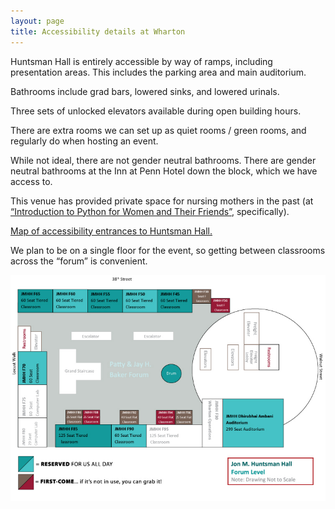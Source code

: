 ```yaml
---
layout: page
title: Accessibility details at Wharton
---
```


Huntsman Hall is entirely accessible by way of ramps, including presentation areas. This includes the parking area and main auditorium.

Bathrooms include grad bars, lowered sinks, and lowered urinals.

Three sets of unlocked elevators available during open building hours.

There are extra rooms we can set up as quiet rooms / green rooms, and regularly do when hosting an event.

While not ideal, there are not gender neutral bathrooms. There are gender neutral bathrooms at the Inn at Penn Hotel down the block, which we have access to.

This venue has provided private space for nursing mothers in the past (at [“Introduction to Python for Women and Their Friends”](http://www.meetup.com/phillypug/events/193735402), specifically).

[Map of accessibility entrances to Huntsman Hall.](http://www.facilities.upenn.edu/sites/default/files/pennaccess/PA0617-HuntsmanHall.pdf)

We plan to be on a single floor for the event, so getting between classrooms across the “forum” is convenient.  

![Floor plan of Huntsman Hall Forum level](/images/wharton-floorplan.jpg)